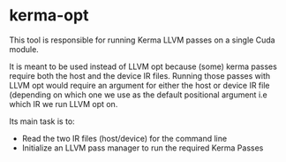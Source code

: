 # kerma-opt

This tool is responsible for running Kerma LLVM passes on a single Cuda module.

It is meant to be used instead of LLVM opt because (some) kerma passes require
both the host and the device IR files. Running those passes with LLVM opt would
require an argument for either the host or device IR file (depending on which
one we use as the default positional argument i.e which IR we run LLVM opt on.

Its main task is to:
- Read the two IR files (host/device) for the command line
- Initialize an LLVM pass manager to run the required Kerma Passes

